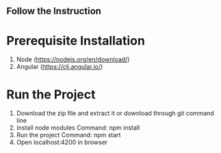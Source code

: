 ## Follow the Instruction

# Prerequisite Installation

1. Node (https://nodejs.org/en/download/)
2. Angular (https://cli.angular.io/) 

# Run the Project

1. Download the zip file and extract it or download through git command line
2. Install node modules Command: npm install
3. Run the project Command: npm start
4. Open localhost:4200 in browser
